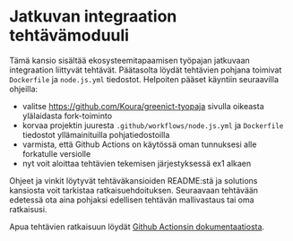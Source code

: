 # Jatkuvan integraation tehtävämoduuli

Tämä kansio sisältää ekosysteemitapaamisen työpajan jatkuvaan integraation liittyvät tehtävät. Päätasolta löydät tehtävien pohjana toimivat `Dockerfile` ja `node.js.yml` tiedostot. Helpoiten pääset käyntiin seuraavilla ohjeilla:

- valitse https://github.com/Koura/greenict-tyopaja sivulla oikeasta ylälaidasta fork-toiminto
- korvaa projektin juuresta `.github/workflows/node.js.yml` ja `Dockerfile` tiedostot yllämainituilla pohjatiedostoilla
- varmista, että Github Actions on käytössä oman tunnuksesi alle forkatulle versiolle
- nyt voit aloittaa tehtävien tekemisen järjestyksessä ex1 alkaen

Ohjeet ja vinkit löytyvät tehtäväkansioiden README:stä ja solutions kansiosta voit tarkistaa ratkaisuehdoituksen. Seuraavaan tehtävään edetessä ota aina pohjaksi edellisen tehtävän mallivastaus tai oma ratkaisusi.

Apua tehtävien ratkaisuun löydät [Github Actionsin dokumentaatiosta](https://docs.github.com/en/actions).
